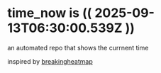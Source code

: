 # time_now is (( 2025-09-13T06:30:00.539Z ))

an automated repo that shows the currnent time

inspired by [breakingheatmap](https://github.com/breakingheatmap/breakingheatmap)